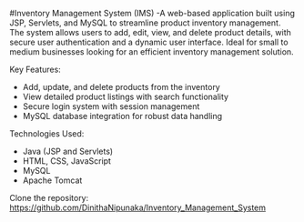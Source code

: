 #Inventory Management System (IMS)
-A web-based application built using JSP, Servlets, and MySQL to streamline product inventory management. The system allows users to add, edit, view, and delete product details, with secure user authentication and 
 a dynamic user interface. Ideal for small to medium businesses looking for an efficient inventory management solution.  

Key Features:
- Add, update, and delete products from the inventory  
- View detailed product listings with search functionality  
- Secure login system with session management  
- MySQL database integration for robust data handling  

Technologies Used:
- Java (JSP and Servlets)  
- HTML, CSS, JavaScript  
- MySQL  
- Apache Tomcat  

Clone the repository:
https://github.com/DinithaNipunaka/Inventory_Management_System
